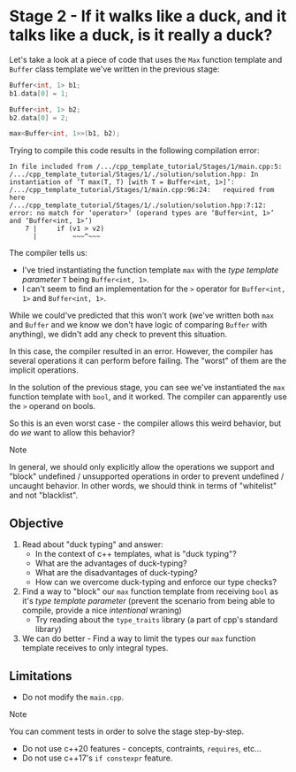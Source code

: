 # Stage 2 - If it walks like a duck, and it talks like a duck, is it really a duck?

Let's take a look at a piece of code that uses the `Max` function template and `Buffer` class template we've written in the previous stage:

```c++
Buffer<int, 1> b1;
b1.data[0] = 1;

Buffer<int, 1> b2;
b2.data[0] = 2;

max<Buffer<int, 1>>(b1, b2);
```

Trying to compile this code results in the following compilation error:

```
In file included from /.../cpp_template_tutorial/Stages/1/main.cpp:5:
/.../cpp_template_tutorial/Stages/1/./solution/solution.hpp: In instantiation of ‘T max(T, T) [with T = Buffer<int, 1>]’:
/.../cpp_template_tutorial/Stages/1/main.cpp:96:24:   required from here
/.../cpp_template_tutorial/Stages/1/./solution/solution.hpp:7:12: error: no match for ‘operator>’ (operand types are ‘Buffer<int, 1>’ and ‘Buffer<int, 1>’)
    7 |     if (v1 > v2)
      |         ~~~^~~~
```

The compiler tells us:
- I've tried instantiating the function template `max` with the *type template parameter* `T` being `Buffer<int, 1>`.
- I can't seem to find an implementation for the `>` operator for `Buffer<int, 1>` and `Buffer<int, 1>`.

While we could've predicted that this won't work (we've written both `max` and `Buffer` and we know we don't have logic of comparing `Buffer` with anything), we didn't add any check to prevent this situation.

In this case, the compiler resulted in an error. However, the compiler has several operations it can perform before failing. The "worst" of them are the implicit operations.

In the solution of the previous stage, you can see we've instantiated the `max` function template with `bool`, and it worked. The compiler can apparently use the `>` operand on bools.

So this is an even worst case - the compiler allows this weird behavior, but do *we* want to allow this behavior?

> [!NOTE]
> In general, we should only explicitly allow the operations we support and "block" undefined / unsupported operations in order to prevent undefined / uncaught behavior.
> In other words, we should think in terms of "whitelist" and not "blacklist".

## Objective

1. Read about "duck typing" and answer:
    - In the context of c++ templates, what is "duck typing"?
    - What are the advantages of duck-typing?
    - What are the disadvantages of duck-typing?
    - How can we overcome duck-typing and enforce our type checks?
2. Find a way to "block" our `max` function template from receiving `bool` as it's *type template parameter* (prevent the scenario from being able to compile, provide a nice *intentional* wraning)
    - Try reading about the `type_traits` library (a part of cpp's standard library)
3. We can do better - Find a way to limit the types our `max` function template receives to only integral types.


## Limitations

- Do not modify the `main.cpp`.

> [!NOTE]
> You can comment tests in order to solve the stage step-by-step.

- Do not use c++20 features - concepts, contraints, `requires`, etc...
- Do not use c++17's `if constexpr` feature.

